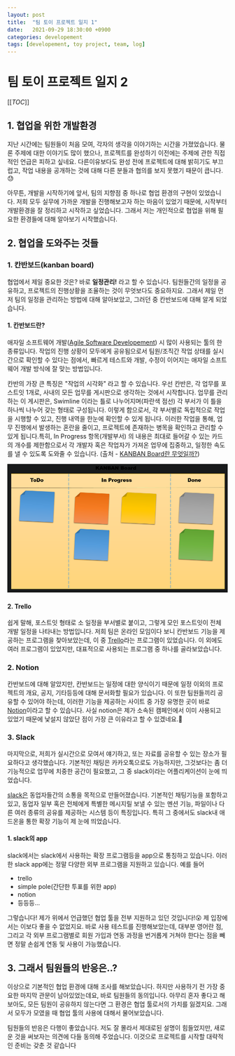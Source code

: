 ```yaml
---
layout: post
title:  "팀 토이 프로젝트 일지 1"
date:   2021-09-29 18:30:00 +0900
categories: developement
tags: [developement, toy project, team, log]
---
```

# 팀 토이 프로젝트 일지 2

[[_TOC_]]

## 1. 협업을 위한 개발환경

 지난 시간에는 팀원들이 처음 모여, 각자의 생각을 이야기하는 시간을 가졌었습니다. 물론 주제에 대한 이야기도 많이 했으나, 프로젝트를 완성하기 이전에는 주제에 관한 직접적인 언급은 피하고 싶네요. 다른이유보다도 완성 전에 프로젝트에 대해 밝히기도 부끄럽고, 작업 내용을 공개하는 것에 대해 다른 분들과 협의를 보지 못했기 때문이 큽니다.😓

아무튼, 개발을 시작하기에 앞서, 팀의 지향점 중 하나로 협업 환경의 구현이 있었습니다. 저희 모두 실무에 가까운 개발을 진행해보고자 하는 마음이 있었기 때문에, 시작부터 개발환경을 잘 정리하고 시작하고 싶었습니다. 그래서 저는 개인적으로 협업을 위해 필요한 환경들에 대해 알아보기 시작했습니다.

## 2. 협업을 도와주는 것들

### 1. 칸반보드(kanban board)

협업에서 제일 중요한 것은? 바로 **일정관리!** 라고 할 수 있습니다. 팀원들간의 일정을 공유하고, 프로젝트의 진행상황을 조율하는 것이 무엇보다도 중요하지요. 그래서 제일 먼저 팀의 일정을 관리하는 방법에 대해 알아보았고, 그러던 중 칸반보드에 대해 알게 되었습니다.

#### 1. 칸반보드란? 

애자일 소프트웨어 개발([Agile Software Developement](https://ko.wikipedia.org/wiki/%EC%95%A0%EC%9E%90%EC%9D%BC_%EC%86%8C%ED%94%84%ED%8A%B8%EC%9B%A8%EC%96%B4_%EA%B0%9C%EB%B0%9C)) 시 많이 사용되는 툴의 한 종류입니다. 작업의 진행 상황이 모두에게 공유됨으로서 팀원/조직간 작업 상태를 실시간으로 확인할 수 있다는 점에서, 빠르게 테스트와 개발, 수정이 이어지는 애자일 소프트웨어 개발 방식에 잘 맞는 방법입니다.

칸반의 가장 큰 특징은 "작업의 시각화" 라고 할 수 있습니다. 우선 칸반은, 각 업무를 포스트잇 1개로, 사내의 모든 업무를 게시판으로 생각하는 것에서 시작합니다. 업무를 관리하는 이 게시판은, Swimline 이라는 틀로 나누어지며(파란색 점선) 각 부서가 이 틀을 하나씩 나누어 갖는 형태로 구성됩니다. 이렇게 함으로서, 각 부서별로 독립적으로 작업을 시행할 수 있고, 진행 내역을 한눈에 확인할 수 있게 됩니다. 이러한 작업을 통해, 업무 진행에서 발생하는 혼란을 줄이고, 프로젝트에 존재하는 병목을 확인하고 관리할 수 있게 됩니다.특히, In Progress 항목(개발부서) 의 내용은 최대로 들어갈 수 있는 카드의 개수를 제한함으로서 각 개발자 혹은 작업자가 가져온 업무에 집중하고, 일정한 속도를 낼 수 있도록 도와줄 수 있습니다. (출처 - [KANBAN Board란 무엇일까?](https://pleasuredev.tistory.com/6))

![image-20210929173452956](2021-09-29-team_toy_project_log_2.assets/image-20210929173452956.png)

#### 2. Trello

쉽게 말해, 포스트잇 형태로 소 일정을 부서별로 붙이고, 그렇게 모인 포스트잇이 전체 개발 일정을 나타내는 방법입니다. 저희 팀은 온라인 모임이다 보니 칸반보드 기능을 제공하는 프로그램을 찾아보았는데, 이 중 [Trello](https://trello.com/seonggeunleesworkspace/home)라는 프로그램이 있었습니다. 이 외에도 여러 프로그램이 있었지만, 대표적으로 사용되는 프로그램 중 하나를 골라보았습니다.

### 2. Notion

칸반보드에 대해 알았지만, 칸반보드는 일정에 대한 양식이기 때문에 일정 이외의 프로젝트의 개요, 공지, 기타등등에 대해 문서화할 필요가 있습니다. 이 또한 팀원들끼리 공유할 수 있어야 하는데, 이러한 기능을 제공하는 사이트 중 가장 유명한 곳이 바로 [Notion](https://www.notion.so/ko-kr/product?utm_source=google&utm_campaign=10805039169&utm_medium=104440699897&utm_content=456357960409&utm_term=notion&targetid=aud-1188813422817%3Akwd-312974742&gclid=CjwKCAjwndCKBhAkEiwAgSDKQagGccxPf6-tdK3CDDO-I5XEos8-9DOwlb6cGnDqehcYz0Y9Vy0M2RoCqiMQAvD_BwE)이라고 할 수 있습니다. 사실 notion은 제가 소속된 캠페인에서 이미 사용되고 있었기 때문에 낯설지 않았단 점이 가장 큰 이유라고 할 수 있겠네요.🤗

### 3. Slack

마지막으로, 저희가 실시간으로 모여서 얘기하고, 또는 자료를 공유할 수 있는 장소가 필요하다고 생각했습니다. 기본적인 채팅은 카카오톡으로도 가능하지만, 그것보다는 좀 더 기능적으로 업무에 치중한 공간이 필요했고, 그 중 slack이라는 어플리케이션이 눈에 띄었습니다.

[slack은](https://slack.com/intl/ko-kr/) 동업자들간의 소통을 목적으로 만들어졌습니다. 기본적인 채팅기능을 포함하고 있고, 동업자 일부 혹은 전체에게 특별한 메시지릴 보낼 수 있는 멘션 기능, 파일이나 다른 여러 종류의 공유를 제공하는 시스템 등이 특징입니다. 특히 그 중에서도 slack내 애드온을 통한 확장 기능이 제 눈에 띄었습니다.

#### 1. slack의 app

slack에서는 slack에서 사용하는 확장 프로그램등을 app으로 통칭하고 있습니다. 이러한 slack app에는 정말 다양한 외부 프로그램을 지원하고 있습니다. 예를 들어

- trello
- simple pole(간단한 투표를 위한 app)
- notion
- 등등등...

그렇습니다! 제가 위에서 언급했던 협업 툴을 전부 지원하고 있던 것입니다!:open_mouth: 제 입장에서는 이보다 좋을 수 없었지요. 바로 사용 테스트를 진행해보았는데, 대부분 영어란 점, 그리고 각 외부 프로그램별로 회원 가입과 연동 과정을 번거롭게 거쳐야 한다는 점을 빼면 정말 손쉽게 연동 및 사용이 가능했습니다. 

## 3. 그래서 팀원들의 반응은..?

이상으로 기본적인 협업 환경에 대해 조사를 해보았습니다. 하지만 사용하기 전 가장 중요한 마지막 관문이 남아있었는데요, 바로 팀원들의 동의입니다. 아무리 혼자 좋다고 해보아도, 모든 팀원이 공유하지 않는다면 그 환경은 협업 툴로서의 가치를 잃겠지요. 그래서 모두가 모였을 때 협업 툴의 사용에 대해서 물어보았습니다.

팀원들의 반응은 다행이 좋았습니다. 저도 잘 몰라서 제대로된 설명이 힘들었지만, 새로운 것을 써보자는 의견에 다들 동의해 주었습니다. 이것으로 프로젝트를 시작할 대략적인 준비는 갖춘 것 같습니다

 

